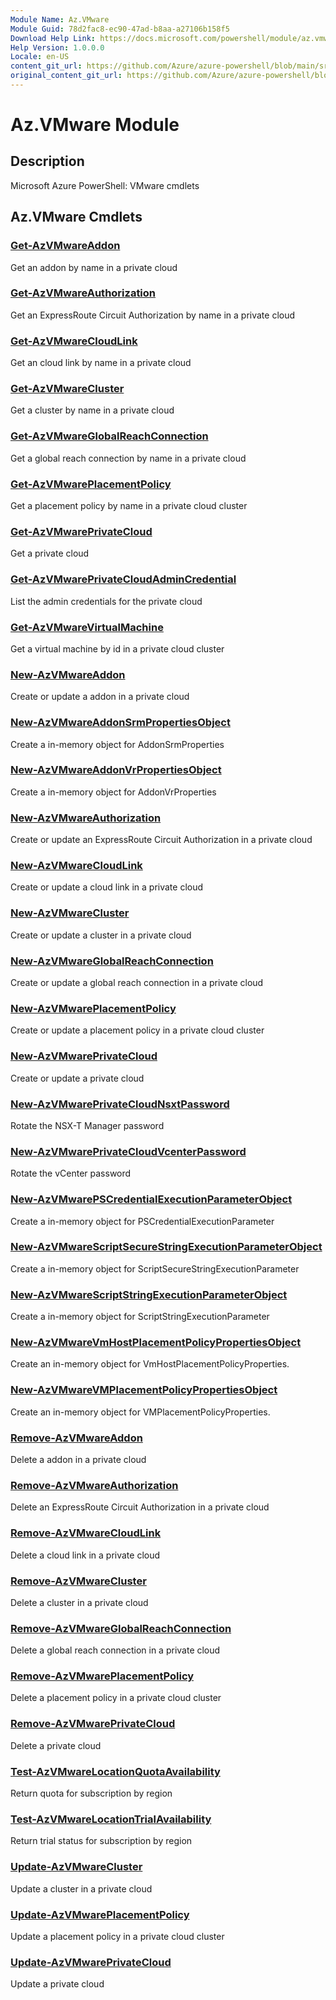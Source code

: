 ```yaml
---
Module Name: Az.VMware
Module Guid: 78d2fac8-ec90-47ad-b8aa-a27106b158f5
Download Help Link: https://docs.microsoft.com/powershell/module/az.vmware
Help Version: 1.0.0.0
Locale: en-US
content_git_url: https://github.com/Azure/azure-powershell/blob/main/src/VMware/help/Az.VMware.md
original_content_git_url: https://github.com/Azure/azure-powershell/blob/main/src/VMware/help/Az.VMware.md
---
```


# Az.VMware Module
## Description
Microsoft Azure PowerShell: VMware cmdlets

## Az.VMware Cmdlets
### [Get-AzVMwareAddon](Get-AzVMwareAddon.md)
Get an addon by name in a private cloud

### [Get-AzVMwareAuthorization](Get-AzVMwareAuthorization.md)
Get an ExpressRoute Circuit Authorization by name in a private cloud

### [Get-AzVMwareCloudLink](Get-AzVMwareCloudLink.md)
Get an cloud link by name in a private cloud

### [Get-AzVMwareCluster](Get-AzVMwareCluster.md)
Get a cluster by name in a private cloud

### [Get-AzVMwareGlobalReachConnection](Get-AzVMwareGlobalReachConnection.md)
Get a global reach connection by name in a private cloud

### [Get-AzVMwarePlacementPolicy](Get-AzVMwarePlacementPolicy.md)
Get a placement policy by name in a private cloud cluster

### [Get-AzVMwarePrivateCloud](Get-AzVMwarePrivateCloud.md)
Get a private cloud

### [Get-AzVMwarePrivateCloudAdminCredential](Get-AzVMwarePrivateCloudAdminCredential.md)
List the admin credentials for the private cloud

### [Get-AzVMwareVirtualMachine](Get-AzVMwareVirtualMachine.md)
Get a virtual machine by id in a private cloud cluster

### [New-AzVMwareAddon](New-AzVMwareAddon.md)
Create or update a addon in a private cloud

### [New-AzVMwareAddonSrmPropertiesObject](New-AzVMwareAddonSrmPropertiesObject.md)
Create a in-memory object for AddonSrmProperties

### [New-AzVMwareAddonVrPropertiesObject](New-AzVMwareAddonVrPropertiesObject.md)
Create a in-memory object for AddonVrProperties

### [New-AzVMwareAuthorization](New-AzVMwareAuthorization.md)
Create or update an ExpressRoute Circuit Authorization in a private cloud

### [New-AzVMwareCloudLink](New-AzVMwareCloudLink.md)
Create or update a cloud link in a private cloud

### [New-AzVMwareCluster](New-AzVMwareCluster.md)
Create or update a cluster in a private cloud

### [New-AzVMwareGlobalReachConnection](New-AzVMwareGlobalReachConnection.md)
Create or update a global reach connection in a private cloud

### [New-AzVMwarePlacementPolicy](New-AzVMwarePlacementPolicy.md)
Create or update a placement policy in a private cloud cluster

### [New-AzVMwarePrivateCloud](New-AzVMwarePrivateCloud.md)
Create or update a private cloud

### [New-AzVMwarePrivateCloudNsxtPassword](New-AzVMwarePrivateCloudNsxtPassword.md)
Rotate the NSX-T Manager password

### [New-AzVMwarePrivateCloudVcenterPassword](New-AzVMwarePrivateCloudVcenterPassword.md)
Rotate the vCenter password

### [New-AzVMwarePSCredentialExecutionParameterObject](New-AzVMwarePSCredentialExecutionParameterObject.md)
Create a in-memory object for PSCredentialExecutionParameter

### [New-AzVMwareScriptSecureStringExecutionParameterObject](New-AzVMwareScriptSecureStringExecutionParameterObject.md)
Create a in-memory object for ScriptSecureStringExecutionParameter

### [New-AzVMwareScriptStringExecutionParameterObject](New-AzVMwareScriptStringExecutionParameterObject.md)
Create a in-memory object for ScriptStringExecutionParameter

### [New-AzVMwareVmHostPlacementPolicyPropertiesObject](New-AzVMwareVmHostPlacementPolicyPropertiesObject.md)
Create an in-memory object for VmHostPlacementPolicyProperties.

### [New-AzVMwareVMPlacementPolicyPropertiesObject](New-AzVMwareVMPlacementPolicyPropertiesObject.md)
Create an in-memory object for VMPlacementPolicyProperties.

### [Remove-AzVMwareAddon](Remove-AzVMwareAddon.md)
Delete a addon in a private cloud

### [Remove-AzVMwareAuthorization](Remove-AzVMwareAuthorization.md)
Delete an ExpressRoute Circuit Authorization in a private cloud

### [Remove-AzVMwareCloudLink](Remove-AzVMwareCloudLink.md)
Delete a cloud link in a private cloud

### [Remove-AzVMwareCluster](Remove-AzVMwareCluster.md)
Delete a cluster in a private cloud

### [Remove-AzVMwareGlobalReachConnection](Remove-AzVMwareGlobalReachConnection.md)
Delete a global reach connection in a private cloud

### [Remove-AzVMwarePlacementPolicy](Remove-AzVMwarePlacementPolicy.md)
Delete a placement policy in a private cloud cluster

### [Remove-AzVMwarePrivateCloud](Remove-AzVMwarePrivateCloud.md)
Delete a private cloud

### [Test-AzVMwareLocationQuotaAvailability](Test-AzVMwareLocationQuotaAvailability.md)
Return quota for subscription by region

### [Test-AzVMwareLocationTrialAvailability](Test-AzVMwareLocationTrialAvailability.md)
Return trial status for subscription by region

### [Update-AzVMwareCluster](Update-AzVMwareCluster.md)
Update a cluster in a private cloud

### [Update-AzVMwarePlacementPolicy](Update-AzVMwarePlacementPolicy.md)
Update a placement policy in a private cloud cluster

### [Update-AzVMwarePrivateCloud](Update-AzVMwarePrivateCloud.md)
Update a private cloud

